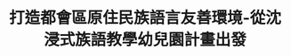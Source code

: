 ---
id: "116"
lang: zh-tw
description: 「營造都市原住民族語言環境-沈浸式族語教學幼兒園計畫」
propose_date: 2022-02-09
meeting_date: 2022-07-29
publish: "FALSE"
selected: "FALSE"
blog_selected: "FALSE"
thumbnail: https://cm.pdis.nat.gov.tw/images/post/19Z-4fl51av2C4YqXtQH8k4n6rx_Of0kv.jpg
title: 打造都會區原住民族語言友善環境-從沈浸式族語教學幼兒園計畫出發
introduction:
  content: 在都市的原住民族因為缺乏語言環境，造成語言流失，甚而影響族群認同。原民會透過補助計畫，希望營造都市原住民族語言學習及傳承環境，並於2022年主動提案，期望透過開放政府協作會議之辦理，蒐集各利害關係人意見，精進既有的計畫方案，並找到其他適合都市原住民族語言學習及傳承之創新作為，作為後續都市原住民族方案推動的基礎。
  image: https://cm.pdis.nat.gov.tw/images/post/1iqHfQa7isheOdJywCoRIiWj01sltZYDl.jpg
color: yellow
join:
  type: 部
layout: post
departments:
  - 原民會
tags:
  - 教育
  - 公私協力
  - 原民議題
  - 兒童
embed:
  mind_map:
    links:
      - https://miro.com/app/board/uXjVOni-PXw=/?share_link_id=322855095790
  ministry_slide:
    links:
      - https://issuu.com/pdis.tw/docs/_0721-_.pptx
  host_slide:
    links:
      - https://issuu.com/pdis.tw/docs/_116-_pdf
pictures:
  - https://cm.pdis.nat.gov.tw/images/post/1iqHfQa7isheOdJywCoRIiWj01sltZYDl.jpg
  - https://cm.pdis.nat.gov.tw/images/post/1eznzOoy7Xs5BBHaZpAmvE436WKrcla7I.jpg
  - https://cm.pdis.nat.gov.tw/images/post/1fDsOckln4IJNU4xkGxphYPH4t_5bjFGT.jpg
---